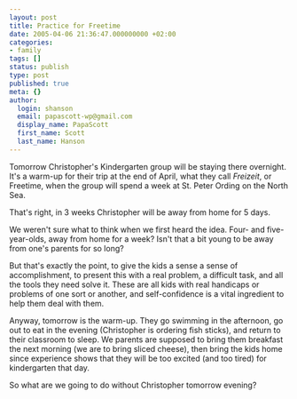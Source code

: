 ```yaml
---
layout: post
title: Practice for Freetime
date: 2005-04-06 21:36:47.000000000 +02:00
categories:
- family
tags: []
status: publish
type: post
published: true
meta: {}
author:
  login: shanson
  email: papascott-wp@gmail.com
  display_name: PapaScott
  first_name: Scott
  last_name: Hanson
---
```

<p>Tomorrow Christopher's Kindergarten group will be staying there overnight. It's a warm-up for their trip at the end of April, what they call <em>Freizeit</em>, or Freetime, when the group will spend a week at St. Peter Ording on the North Sea. </p>
<p>That's right, in 3 weeks Christopher will be away from home for 5 days.</p>
<p>We weren't sure what to think when we first heard the idea. Four- and five-year-olds, away from home for a week? Isn't that a bit young to be away from one's parents for so long?</p>
<p>But that's exactly the point, to give the kids a sense a sense of accomplishment, to present this with a real problem, a difficult task, and all the tools they need solve it. These are all kids with real handicaps or problems of one sort or another, and self-confidence is a vital ingredient to help them deal with them.</p>
<p>Anyway, tomorrow is the warm-up. They go swimming in the afternoon, go out to eat in the evening (Christopher is ordering fish sticks), and return to their classroom to sleep. We parents are supposed to bring them breakfast the next morning (we are to bring sliced cheese), then bring the kids home since experience shows that they will be too excited (and too tired) for kindergarten that day. </p>
<p>So what are we going to do without Christopher tomorrow evening?</p>
